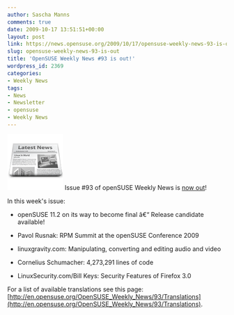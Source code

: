 ```yaml
---
author: Sascha Manns
comments: true
date: 2009-10-17 13:51:51+00:00
layout: post
link: https://news.opensuse.org/2009/10/17/opensuse-weekly-news-93-is-out/
slug: opensuse-weekly-news-93-is-out
title: 'OpenSUSE Weekly News #93 is out!'
wordpress_id: 2369
categories:
- Weekly News
tags:
- News
- Newsletter
- opensuse
- Weekly News
---
```


![news](/wp-content/uploads/2007/11/knewsticker.png) Issue #93 of openSUSE Weekly News is [now out](http://en.opensuse.org/OpenSUSE_Weekly_News/93)!

In this week's issue:




* openSUSE 11.2 on its way to become final â€“ Release candidate available!




* Pavol Rusnak: RPM Summit at the openSUSE Conference 2009




* linuxgravity.com: Manipulating, converting and editing audio and video




* Cornelius Schumacher: 4,273,291 lines of code




* LinuxSecurity.com/Bill Keys: Security Features of Firefox 3.0



For a list of available translations see this page:
[http://en.opensuse.org/OpenSUSE_Weekly_News/93/Translations](http://en.opensuse.org/OpenSUSE_Weekly_News/93/Translations).
